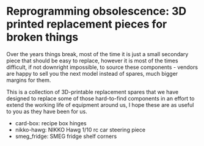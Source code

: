 Reprogramming obsolescence: 3D printed replacement pieces for broken things
===========================================================================

Over the years things break, most of the time it is just a small secondary piece
that should be easy to replace, however it is most of the times difficult, if
not downright impossible, to source these components - vendors are happy
to sell you the next model instead of spares, much bigger margins for them.

This is a collection of 3D-printable replacement spares that we have designed to
replace some of those hard-to-find components in an effort to extend the working
life of equipment around us, I hope these are as useful to you as they have been
for us.

  * card-box: recipe box hinges
  * nikko-hawg: NIKKO Hawg 1/10 rc car steering piece
  * smeg_fridge: SMEG fridge shelf corners
